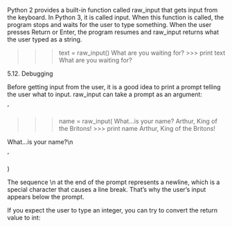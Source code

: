 Python 2 provides a built-in function called raw_input that gets input from the keyboard. In Python 3, it is called input. When this function is called, the program stops and waits for the user to type something. When the user presses Return or Enter, the program resumes and raw_input returns what the user typed as a string.

>>> text = raw_input() What are you waiting for? >>> print text What are you waiting for?

5.12. Debugging

Before getting input from the user, it is a good idea to print a prompt telling the user what to input. raw_input can take a prompt as an argument:

’

>>> name = raw_input( What...is your name? Arthur, King of the Britons! >>> print name Arthur, King of the Britons!

What...is your name?\n

’

)

The sequence \n at the end of the prompt represents a newline, which is a special character that causes a line break. That’s why the user’s input appears below the prompt.

If you expect the user to type an integer, you can try to convert the return value to int: